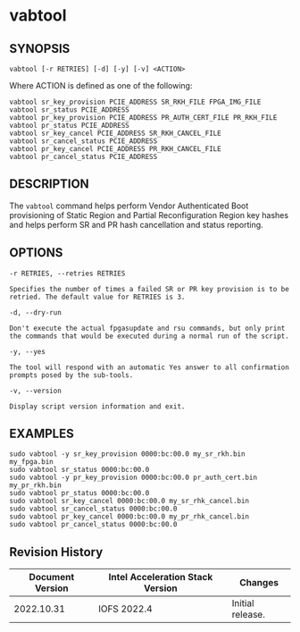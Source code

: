 # vabtool #

## SYNOPSIS ##

`vabtool [-r RETRIES] [-d] [-y] [-v] <ACTION>`

Where ACTION is defined as one of the following:

`vabtool sr_key_provision PCIE_ADDRESS SR_RKH_FILE FPGA_IMG_FILE`<br>
`vabtool sr_status PCIE_ADDRESS`<br>
`vabtool pr_key_provision PCIE_ADDRESS PR_AUTH_CERT_FILE PR_RKH_FILE`<br>
`vabtool pr_status PCIE_ADDRESS`<br>
`vabtool sr_key_cancel PCIE_ADDRESS SR_RKH_CANCEL_FILE`<br>
`vabtool sr_cancel_status PCIE_ADDRESS`<br>
`vabtool pr_key_cancel PCIE_ADDRESS PR_RKH_CANCEL_FILE`<br>
`vabtool pr_cancel_status PCIE_ADDRESS`

## DESCRIPTION ##

The ```vabtool``` command helps perform Vendor Authenticated Boot
provisioning of Static Region and Partial Reconfiguration Region key
hashes and helps perform SR and PR hash cancellation and status reporting.

## OPTIONS ##

`-r RETRIES, --retries RETRIES`

    Specifies the number of times a failed SR or PR key provision is to be
    retried. The default value for RETRIES is 3.

`-d, --dry-run`

    Don't execute the actual fpgasupdate and rsu commands, but only print
    the commands that would be executed during a normal run of the script.

`-y, --yes`

    The tool will respond with an automatic Yes answer to all confirmation
    prompts posed by the sub-tools.

`-v, --version`

    Display script version information and exit.

## EXAMPLES ##

`sudo vabtool -y sr_key_provision 0000:bc:00.0 my_sr_rkh.bin my_fpga.bin`<br>
`sudo vabtool sr_status 0000:bc:00.0`<br>
`sudo vabtool -y pr_key_provision 0000:bc:00.0 pr_auth_cert.bin my_pr_rkh.bin`<br>
`sudo vabtool pr_status 0000:bc:00.0`<br>
`sudo vabtool sr_key_cancel 0000:bc:00.0 my_sr_rhk_cancel.bin`<br>
`sudo vabtool sr_cancel_status 0000:bc:00.0`<br>
`sudo vabtool pr_key_cancel 0000:bc:00.0 my_pr_rhk_cancel.bin`<br>
`sudo vabtool pr_cancel_status 0000:bc:00.0`

## Revision History ##

Document Version | Intel Acceleration Stack Version | Changes
-----------------|----------------------------------|--------
2022.10.31 | IOFS 2022.4 | Initial release.
